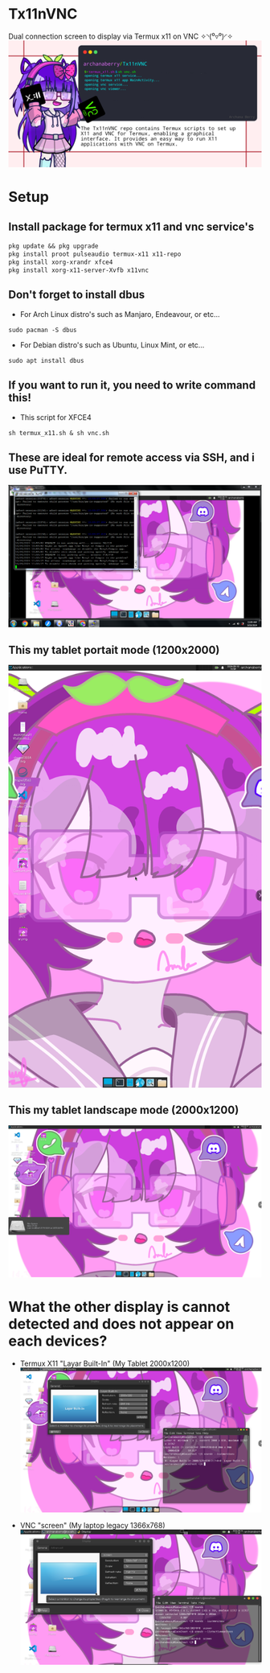 # Tx11nVNC
Dual connection screen to display via Termux x11 on VNC ✧⁠◝⁠(⁠⁰⁠▿⁠⁰⁠)⁠◜⁠✧
![Archana Berry](archanaberry/banner.png)

# Setup

## Install package for termux x11 and vnc service's
 
```
pkg update && pkg upgrade
pkg install proot pulseaudio termux-x11 x11-repo
pkg install xorg-xrandr xfce4
pkg install xorg-x11-server-Xvfb x11vnc
```

## Don't forget to install dbus
* For Arch Linux distro's such as Manjaro, Endeavour, or etc...
```
sudo pacman -S dbus
``` 

* For Debian distro's such as Ubuntu, Linux Mint, or etc...
```
sudo apt install dbus
```

## If you want to run it, you need to write command this!
* This script for XFCE4
```
sh termux_x11.sh & sh vnc.sh
```

## These are ideal for remote access via SSH, and i use PuTTY.
![My screenshot](archanaberry/screenshot0.png)

## This my tablet portait mode (1200x2000)
![My screenshot](archanaberry/screenshot1.png)

## This my tablet landscape mode (2000x1200)
![My screenshot](archanaberry/screenshot3.png)

# What the other display is cannot detected and does not appear on each devices?
* Termux X11 "Layar Built-In" (My Tablet 2000x1200)
![Termux x11](archanaberry/screenshot4.png)

* VNC "screen" (My laptop legacy 1366x768)
![VNC](archanaberry/screenshot5.png)